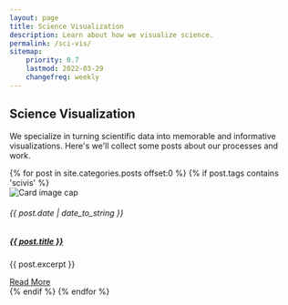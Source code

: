 ```yaml
---
layout: page
title: Science Visualization
description: Learn about how we visualize science.
permalink: /sci-vis/
sitemap:
    priority: 0.7
    lastmod: 2022-03-29
    changefreq: weekly
---
```


## Science Visualization

We specialize in turning scientific data into memorable and informative visualizations. Here's we'll collect some posts about our processes and work.


<div class="row mt-3">


<div class="card-deck">
    {% for post in site.categories.posts offset:0 %}
      {% if post.tags contains 'scivis' %}
      <div class="card border-dark">
        <img class="card-img-top" src="{{ post.image | relative_url }}" alt="Card image cap">
        <div class="card-body">
          <h6 class="card-text">{{ post.date | date_to_string }}</h6>
          <h5 class="card-title"><a href="{{ post.url | relative_url }}">{{ post.title }}</a></h5>
          <p class="card-text">{{ post.excerpt }}</p>
        <a href="{{ post.url | absolute_url }}" class="btn btn-primary">Read More</a>
      </div>
    </div>
      {% endif %}
  {% endfor %}
</div>
</div>
